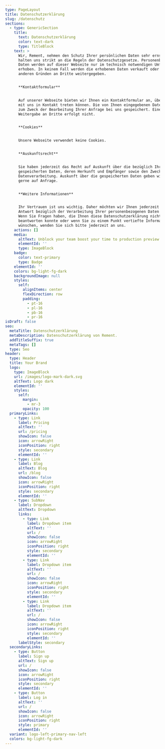 ```yaml
---
type: PageLayout
title: Datenschutzerklärung
slug: /datenschutz
sections:
  - type: GenericSection
    title:
      text: Datenschutzerklärung
      color: text-dark
      type: TitleBlock
    text: >
      Wir, Rement, nehmen den Schutz Ihrer persönlichen Daten sehr ernst und
      halten uns strikt an die Regeln der Datenschutzgesetze. Personenbezogene
      Daten werden auf dieser Webseite nur im technisch notwendigen Umfang
      erhoben. In keinem Fall werden die erhobenen Daten verkauft oder aus
      anderen Gründen an Dritte weitergegeben.


      **Kontaktformular**


      Auf unserer Webseite bieten wir Ihnen ein Kontaktformular an, über das Sie
      mit uns in Kontakt treten können. Die von Ihnen eingegebenen Daten werden
      zum Zweck der Bearbeitung Ihrer Anfrage bei uns gespeichert. Eine
      Weitergabe an Dritte erfolgt nicht.


      **Cookies**


      Unsere Webseite verwendet keine Cookies.


      **Auskunftsrecht**


      Sie haben jederzeit das Recht auf Auskunft über die bezüglich Ihrer Person
      gespeicherten Daten, deren Herkunft und Empfänger sowie den Zweck der
      Datenverarbeitung. Auskunft über die gespeicherten Daten geben wir Ihnen
      gerne auf Anfrage.


      **Weitere Informationen**


      Ihr Vertrauen ist uns wichtig. Daher möchten wir Ihnen jederzeit Rede und
      Antwort bezüglich der Verarbeitung Ihrer personenbezogenen Daten stehen.
      Wenn Sie Fragen haben, die Ihnen diese Datenschutzerklärung nicht
      beantworten konnte oder wenn Sie zu einem Punkt vertiefte Informationen
      wünschen, wenden Sie sich bitte jederzeit an uns.
    actions: []
    media:
      altText: Unblock your team boost your time to production preview
      elementId: ''
      type: ImageBlock
    badge:
      color: text-primary
      type: Badge
    elementId: ''
    colors: bg-light-fg-dark
    backgroundImage: null
    styles:
      self:
        alignItems: center
        flexDirection: row
        padding:
          - pt-16
          - pl-16
          - pb-16
          - pr-16
isDraft: false
seo:
  metaTitle: Datenschutzerklärung
  metaDescription: Datenschutzerklärung von Rement.
  addTitleSuffix: true
  metaTags: []
  type: Seo
header:
  type: Header
  title: Your Brand
  logo:
    type: ImageBlock
    url: /images/logo-mark-dark.svg
    altText: Logo dark
    elementId: ''
    styles:
      self:
        margin:
          - mr-3
        opacity: 100
  primaryLinks:
    - type: Link
      label: Pricing
      altText: ''
      url: /pricing
      showIcon: false
      icon: arrowRight
      iconPosition: right
      style: secondary
      elementId: ''
    - type: Link
      label: Blog
      altText: Blog
      url: /blog
      showIcon: false
      icon: arrowRight
      iconPosition: right
      style: secondary
      elementId: ''
    - type: SubNav
      label: Dropdown
      altText: Dropdown
      links:
        - type: Link
          label: Dropdown item
          altText: ''
          url: /
          showIcon: false
          icon: arrowRight
          iconPosition: right
          style: secondary
          elementId: ''
        - type: Link
          label: Dropdown item
          altText: ''
          url: /
          showIcon: false
          icon: arrowRight
          iconPosition: right
          style: secondary
          elementId: ''
        - type: Link
          label: Dropdown item
          altText: ''
          url: /
          showIcon: false
          icon: arrowRight
          iconPosition: right
          style: secondary
          elementId: ''
      labelStyle: secondary
  secondaryLinks:
    - type: Button
      label: Sign up
      altText: Sign up
      url: /
      showIcon: false
      icon: arrowRight
      iconPosition: right
      style: secondary
      elementId: ''
    - type: Button
      label: Log in
      altText: ''
      url: /
      showIcon: false
      icon: arrowRight
      iconPosition: right
      style: primary
      elementId: ''
  variant: logo-left-primary-nav-left
  colors: bg-light-fg-dark
---
```

